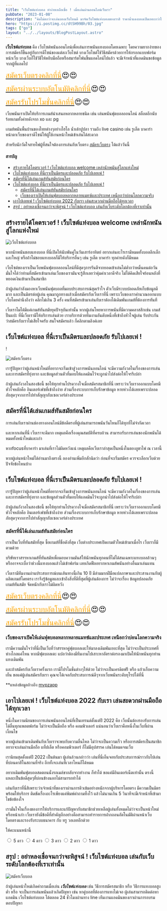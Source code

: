 ```yaml
---
title: "เว็บไซต์แท่งบอล ทำง่ายเหลือเชื่อ ! เมื่อเล่นผ่านออนไลน์เว็บเรา"
pubDate: "2023-01-08"
description: "คิดไม่ตกว่าจะเล่นบอลเว็บไหนดี มาจัดเว็บไซต์แท่งบอลของเราสิ ราคาน้ำแดงบอลเปิดเยอะกว่าใคร  2022 พร้อมโปรดีๆ"
hero: "https://i.postimg.cc/dtSH99Bh/03.jpg"
tags: ["go"]
layout: "../../layouts/BlogPostLayout.astro"
---
```






**เว็บไซต์แท่งบอล**  คือ เว็บไซต์พนันออนไลน์เพื่อเล่นการพนันแทงบอลโดยเฉพาะ โดยความยากง่ายของการสมัครก็ขึ้นอยู่กับการดีไซน์ของแต่ละเว็บไซต์ บางเว็บไซต์ใช้วิธีสมัครด้วยการให้กรอกแบบฟอร์มหน้าเว็บ บางเว็บก็ใช้วิธีให้หยิบมือถือหรือสมาร์ตโฟนขึ้นแอดไลน์ไปแล้ว จะมีเจ้าหน้าที่แอดมินขอข้อมูลจากผู้ที่แอดไป


<font size= "5">[<span style="color:orange">สมัครเว็บตรงคลิกที่นี่</span>](https://nazavip.com/26174/t41626o2r59456244323y2m2l464p4)😍😍</font>

<font size= "5">[<span style="color:orange">สมัครผ่านระบบอัตโนมัติคลิกที่นี่</span>](https://nazavip.com/26174/t41626o2r59456244323y2m2l464p4)😍😍</font>

<font size= "5">[<span style="color:orange">สมัครรับโปรโมชั่นคลิกที่นี</span>่](https://nazavip.com/26174/t41626o2r59456244323y2m2l464p4)😍😍</font>

เว็บพนันเราเปิดให้บริการเกมส์นำเสนอหลากหลายชนิด เช่น เล่นพนันฟุตบอลออนไลน์ สล็อตอีกนับร้อยเกมทั้งค่ายดังจาก xo และ pg 

เกมส์พนันพื้นบ้านของไทยต่างๆอย่างไฮโล น้ำเต้าปูปลา รวมถึง live casino เช่น รูเล็ต บาคาร่า  หน้าตาเว็บของเราดีไซน์ให้ผู้ใช้งานหน้าใหม่เข้าเล่นได้สะดวก

สำหรับนักวัดใจสายไพ่ผู้ที่สนใจต้องการเล่นกับเว็บตรง [สมัครเว็บตรง](https://mvpzero.netlify.app/posts/registerwebtong/) ได้แล้ววันนี้ 


#### สารบัญ
- [สร้างรายได้โคตรเวอร์ ! เว็บไซต์แท่งบอล  welcome เหล่านักพนันสู่โลกแห่งใหม่](#สร้างรายได้โคตรเวอร์--เว็บไซต์แท่งบอล--welcome-เหล่านักพนันสู่โลกแห่งใหม่)
- [เว็บไซต์แท่งบอล ที่นี่เราเป็นมิตรและปลอดภัย รับไปเลยเพ่ !](#เว็บไซต์แท่งบอล-ที่นี่เราเป็นมิตรและปลอดภัย-รับไปเลยเพ่-)
- [สมัครที่นี่ได้เล่นเกมส์ทันสมัยก่อนใคร](#สมัครที่นี่ได้เล่นเกมส์ทันสมัยก่อนใคร)
- [เว็บไซต์แท่งบอล ที่นี่เราเป็นมิตรและปลอดภัย รับไปเลยเพ่ !](#เว็บไซต์แท่งบอล-ที่นี่เราเป็นมิตรและปลอดภัย-รับไปเลยเพ่--1)
  - [สมัครที่นี่ได้เล่นเกมส์ทันสมัยก่อนใคร](#สมัครที่นี่ได้เล่นเกมส์ทันสมัยก่อนใคร-1)
  - [เว็บของเราเปิดให้เล่นฟุตบอลหลากหลายแมทซ์และประเทศ เหนือกว่าบ่อนโลกความจริง](#เว็บของเราเปิดให้เล่นฟุตบอลหลากหลายแมทซ์และประเทศ-เหนือกว่าบ่อนโลกความจริง)
- [เอาไปเลยเพ่ ! เว็บไซต์แท่งบอล 2022 กับเรา เล่นสะดวกผ่านมือถือได้ทุกเวลา](#เอาไปเลยเพ่--เว็บไซต์แท่งบอล-2022-กับเรา-เล่นสะดวกผ่านมือถือได้ทุกเวลา)
- [สรุป : อย่าหลงเชื่อจนกว่าจะพิสูจน์ ! เว็บไซต์แท่งบอล เล่นกับเว็บระดับโลกต้องที่เราเท่านั้น](#สรุป--อย่าหลงเชื่อจนกว่าจะพิสูจน์--เว็บไซต์แท่งบอล-เล่นกับเว็บระดับโลกต้องที่เราเท่านั้น)






## สร้างรายได้โคตรเวอร์ ! เว็บไซต์แท่งบอล  welcome เหล่านักพนันสู่โลกแห่งใหม่

 <a name="01"></a>

![เว็บไซต์แท่งบอล](https://i.postimg.cc/13fTxdt0/01.jpg)

หากนักพนันชอบแทงบอล ที่นี่เปิดให้นับพันคู่ในวันเสาร์อาทิตย์ อยากเล่นอะไรเรามีหมดทั้งบอลลีกเล็กและใหญ่  หรือถ้าไม่ชอบแทงบอลก็มีให้บริการอื่นๆ เช่น รูเล็ต บาคาร่า ทุกค่ายดังก็มีหมด 

เว็บไซต์ของเราเป็นเว็บพนันฟุตบอลออนไลน์ที่ดีสุดๆการรันตีจากยอดเข้าเล่นไม่ต่ำกว่าหมื่นคนต่อวัน มั่นใจได้ว่าท่านที่สมัครเข้ามาเล่นเว็บของเรามันจะรู้สึกเลยว่าคุ้มค่าเวลาดีจริง  ไม่ได้คิดเสียใจย้อนหลังที่หยอดเงินเข้ามาเป็นสมาชิก


ถ้าผู้เล่นกำลังมองหาเว็บพนันฟุตบอลที่มอบประสบการณ์สุดเร้าใจ ตัวเว็บมีระบบปลอดภัยเก็บข้อมูลดีมาก และเป็นมิตรต่อผู้เล่น  คุณมาถูกทางแล้วเมื่อสมัครกับเว็บเราที่นี่  เพราะเว็บของเราคำนวณออกแบบเว็บโดยคำนึงถึงว่า คลิกไม่เกิน 3 ครั้ง คนที่สมัครเข้ามาเล่นกับเราต้องได้เดิมพันเกมส์ที่ต้องการทันที


เว็บเราไมได้มีแค่เกมส์ทันสมัยยุคปัจจุบันเท่านั้น หากผู้เล่นโหยหาการพนันที่มีความคลาสสิกเช่น เกมส์ปั่นแปะ ที่นี่เว็บเรามีให้บริการเล่นด้วย  เราบริการด้วยทีมงานอันดับหนึ่งที่เข้าถึงหัวใจผู้เล่น รับประกันว่าสมัครกับเราไม่เสียใจครับ สนใจสมัครแล้ว ก็คลิกตามลิงค์เลย


##  เว็บไซต์แท่งบอล ที่นี่เราเป็นมิตรและปลอดภัย รับไปเลยเพ่ !
! <a name="02"></a>

![สมัครเว็บตรง](https://i.postimg.cc/LXM016Vv/02.jpg)

เรารู้ปัญหาว่าผู้เล่นหน้าใหม่ที่อยากจะเริ่มเข้าสู่วงการพนันออนไลน์ จะมีความกังวลในเรื่องของการเล่นและการสมัครที่ยุ่งยาก และข้อมูลส่วนตัวที่มอบให้แอดมินไว้จะถูกนำไปส่งต่อให้โจรรึเปล่า  

ถ้าผู้เล่นกังวลในสองข้อนี้ ขอให้ทุกท่านโปรดวางใจเมื่อสมัครสมาชิกที่นี่ เพราะว่าเว็บเราออกแบบโดยมีหัวใจหลักคือ อินเตอร์เฟซที่เข้าถึงง่าย ส่วนเรื่องระบบการเก็บรักษาข้อมูล หายห่วงได้เลยเพราะปลอดภัยสุดๆจากการไปทำสัญญากับเซอเวอร์ต่างประเทศ 

## สมัครที่นี่ได้เล่นเกมส์ทันสมัยก่อนใคร

การเล่นกับเราผ่านช่องทางออนไลน์มีข้อดีตรงที่ผู้เล่นสามารถพนันวันไหนก็ได้ทุกที่ไม่จำกัดเวลา

และหากเล่นที่นี่ เว็บเราจะดีมาก เหตุผลคือเรื่องคุณสมบัติที่ครบถ้วน สามารถรับการเล่นของนักพนันได้หมดทั้งหน้าใหม่และเก่า

หากfocusที่บาคาร่า มาเล่นที่เราไม่ผิดหวังแน่ เหตุผลคือเว็บเราล่าสุดเป็นหนึ่งในตองอูขาไพ่ ณ เวลานี้

หากผู้เล่นหน้าใหม่ได้อ่านมาถึงตรงนี้ ลองอ่านเพิ่มอีกสักนิดว่า ก่อนที่จะเริ่มสมัคร ควรจะเลือกเว็บด้วยปัจจัยข้อไหนบ้าง

## เว็บไซต์แท่งบอล ที่นี่เราเป็นมิตรและปลอดภัย รับไปเลยเพ่ !



เรารู้ปัญหาว่าผู้เล่นหน้าใหม่ที่อยากจะเริ่มเข้าสู่วงการพนันออนไลน์ จะมีความกังวลในเรื่องของการเล่นและการสมัครที่ยุ่งยาก และข้อมูลส่วนตัวที่มอบให้แอดมินไว้จะถูกนำไปส่งต่อให้โจรรึเปล่า  

ถ้าผู้เล่นกังวลในสองข้อนี้ ขอให้ทุกท่านโปรดวางใจเมื่อสมัครสมาชิกที่นี่ เพราะว่าเว็บเราออกแบบโดยมีหัวใจหลักคือ อินเตอร์เฟซที่เข้าถึงง่าย ส่วนเรื่องระบบการเก็บรักษาข้อมูล หายห่วงได้เลยเพราะปลอดภัยสุดๆจากการไปทำสัญญากับเซอเวอร์ต่างประเทศ 


### สมัครที่นี่ได้เล่นเกมส์ทันสมัยก่อนใคร


เราเป็นเว็บที่ทันสมัยที่สุด ซื้อเกมส์ที่ชื่อดังที่สุด เว็บต่างประเทศเปิดเกมตัวใหม่เข้ามาเมื่อไร  เว็บเราก็มีตามด้วย

บริษัทเราสรรหาเกมส์ที่ทันสมัยเพื่อมอบความมันส์ให้นักพนันทุกคนที่ไม่ได้สนเฉพาะแทงบอลล้วนๆ หรืออาจจะเบื่อว่าช่วงนี้แทงบอลแล้วไม่เข้าฟอร์ม เลยเกิดฟีลอยากหาเกมส์พนันอย่างอื่นมาเล่นแทน 
 
เว็บเรามีทีมงานผ่านประสบการณ์บนเส้นทางนี้เกิน 10 ปี มีล่ามมากฝีมือแปลภาษาและประสานงานกับผู้ผลิตเกมส์โดยตรง เราจึงรู้ข้อมูลและเข้าถึงสิ่งที่ดีที่สุดที่ผู้เล่นต้องการ ไม่ว่าจะเรื่อง ข้อมูลปลอดภัย เกมส์ทันสมัย จัดหนักกับเราไม่ผิดหวัง

<font size= "5">[<span style="color:orange">สมัครเว็บตรงคลิกที่นี่</span>](https://nazavip.com/26174/t41626o2r59456244323y2m2l464p4)😍😍</font>

<font size= "5">[<span style="color:orange">สมัครผ่านระบบอัตโนมัติคลิกที่นี่</span>](https://nazavip.com/26174/t41626o2r59456244323y2m2l464p4)😍😍</font>

<font size= "5">[<span style="color:orange">สมัครรับโปรโมชั่นคลิกที่นี</span>่](https://nazavip.com/26174/t41626o2r59456244323y2m2l464p4)😍😍</font>




### เว็บของเราเปิดให้เล่นฟุตบอลหลากหลายแมทซ์และประเทศ เหนือกว่าบ่อนโลกความจริง



เรามีความมั่นใจว่าที่นี่เป็นเว็บที่ว่าสรรหาคู่ฟุตบอลเตะให้มาลงเดิมพันเยอะที่สุด ไม่ว่าจะเป็นประเทศที่ห่างไกลแค่ไหน หากมีฟุตบอลเตะ แปลว่าต้องมีทีมงานไปเสาะหาอัตราต่อรองมาเปิดให้นักพนันทุกท่านแทงเดิมพัน 

และถ้าสมัครกับเว็บเราครั้งแรก เรามีโปรโมชั่นต่างๆให้ด้วย ไม่ว่าจะเป็นเครดิตฟรี หรือ แก้วเก็บความเย็น  ขอแค่ผู้เล่นสมัครกับเรา คุณจะได้เจอกับประสบการณ์ดีๆจากเว็บพนันระดับยุโรปได้ที่นี่

**แหล่งข้อมูลอ้างอิง [mvpzapp](https://mvpzapp.com/)

## เอาไปเลยเพ่ ! เว็บไซต์แท่งบอล 2022 กับเรา เล่นสะดวกผ่านมือถือได้ทุกเวลา

หนึ่งในความนิยมของการเล่นพนันออนไลน์ที่เป็นเทรนด์ตั้งแต่ปี 2022 คือ เว็บนั้นต้องรองรับการเล่นได้ลื่นทุกแพลตฟอร์ม ไม่ว่าจะเป็นมือถือ หรือ คอมพิวเตอร์ แน่นอนว่าเว็บเราคือหนึ่งในเว็บที่ผ่านเงื่อนไข 

หากผู้เล่นเข้ามาเดิมพันกับเว็บเราจะพบกับความลื่นไหล ไม่ว่าจะเป็นความเร็ว หรือการสมัครเป็นสมาชิก อยากจะเล่นผ่านมือถือ แท็ปเล็ต หรือคอมพิวเตอร์ ก็ไม่มีอุปสรรค เล่นได้หมดจนเว็บ

เรานิยมสุดตั้งแต่ปี 2022 เป็นต้นมา ผู้เล่นล้วนกล่าวว่า เล่นที่นี่เอ็นจอยกับประสบการณ์ราวกับไปเล่นที่บ่อนคาสิโนสถานที่จริง  อีกทั้งจะเล่นที่เวลาไหนก็ได้หมด 

อยากเดิมพันฟุตบอลสดตอนนั่งรถเมล์ขากลับจากทำงาน ก็ทำได้ ขอแค่มีอินเตอร์เน็ตเท่านั้น ตรงนี้แหละเป็นข้อดีสุดๆที่บ่อนข้างนอกไม่สามารถทำได้

เล่นกับเราที่นี่สิเพราะว่าเจ้าหน้าที่ของเราผ่านการติวเข้มอย่างหนักจากผู้บริหารโดยตรง มีความเป็นมิตรพร้อมให้บริการ ติดขัดเรื่องอะไรเพียงแค่พิมพ์คำถามทิ้งไว้ แล้วไม่นานเกิน 5 วินาทีจะมีเจ้าหน้าที่เข้ามาไขข้อข้องใจ 

เรามั่นใจในเรื่องของการให้บริการและแก้ปัญหากับสมาชิกช่วยเหลือผู้เล่นทั้งหมดไม่ว่าจะเป็นหน้าใหม่หรือหน้าเก่า  เว็บเรายังมีข้อดีที่สำคัญอีกอย่างคือสามารถทำรายการฝากถอนอัตโนมัติผ่านหน้าเว็บโดยตรงและรองรับระบบธนาคาร กับ ทรู วอเลทอีกด้วย

ให้คะแนนหน้านี้
<head>
  <meta charset="UTF-8">
  <link rel="stylesheet" type="text/css" href="style.css">
  <title>Star rating using pure CSS</title>
</head>

<body>
  <div class="rate">
    <input type="radio" id="star5" name="rate" value="5" />
    <label for="star5" title="text">5 ดาว</label>
    <input type="radio" id="star4" name="rate" value="4" />
    <label for="star4" title="text">4 ดาว</label>
    <input type="radio" id="star3" name="rate" value="3" />
    <label for="star3" title="text">3 ดาว</label>
    <input type="radio" id="star2" name="rate" value="2" />
    <label for="star2" title="text">2 ดาว</label>
    <input type="radio" id="star1" name="rate" value="1" />
    <label for="star1" title="text">1 ดาว</label>
  </div>
</body>

## สรุป : อย่าหลงเชื่อจนกว่าจะพิสูจน์ ! เว็บไซต์แท่งบอล เล่นกับเว็บระดับโลกต้องที่เราเท่านั้น

![สมัครเว็บบอล](https://i.postimg.cc/dtSH99Bh/03.jpg)


ถ้าผู้เล่นหน้าใหม่เกิดคำถามเมื่อเล่น ***เว็บไซต์แท่งบอล*** เช่น วิธีการสมัครสมาชิก หรือ วิธีการแทงบอลสูงต่ำ หรือ จะเป็นการเล่นพนันแล้วเกิดปัญหา เช่น หาคู่บอลที่ต้องการแทงไม่เจอ  ผู้เล่นสามารถติดต่อหาแอดมิน เว็บไซต์แท่งบอล ได้ตลอด 24 ชั่วโมงผ่านทาง line เทีมงานแอดมินของเราผ่านการอบรมตอบปัญหา 





